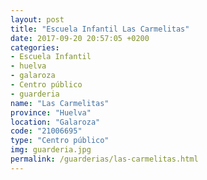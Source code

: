 ```yaml
---
layout: post
title: "Escuela Infantil Las Carmelitas"
date: 2017-09-20 20:57:05 +0200
categories:
- Escuela Infantil
- huelva
- galaroza
- Centro público
- guarderia
name: "Las Carmelitas"
province: "Huelva"
location: "Galaroza"
code: "21006695"
type: "Centro público"
img: guarderia.jpg
permalink: /guarderias/las-carmelitas.html
---
```

